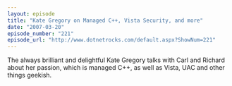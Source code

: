 ```yaml
---
layout: episode
title: "Kate Gregory on Managed C++, Vista Security, and more"
date: "2007-03-20"
episode_number: "221"
episode_url: "http://www.dotnetrocks.com/default.aspx?ShowNum=221"
---
```


The always brilliant and delightful Kate Gregory talks with Carl and Richard about her passion, which is managed C++, as well as Vista, UAC and other things geekish.
